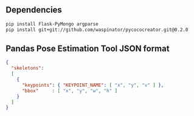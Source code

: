 
## Dependencies

```bash
pip install Flask-PyMongo argparse
pip install git+git://github.com/waspinator/pycococreator.git@0.2.0
```

## Pandas Pose Estimation Tool JSON format

```json
{
  "skeletons":
  [
    {
      "keypoints": { "KEYPOINT_NAME": [ "x", "y", "v" ] },
      "bbox"     : [ "x", "y", "w", "h" ]
    }
  ]
}
```
